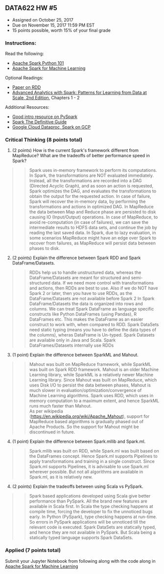 ## DATA622 HW #5
- Assigned on October 25, 2017
- Due on November 15, 2017 11:59 PM EST
- 15 points possible, worth 15% of your final grade

### Instructions:

Read the following:
- [Apache Spark Python 101](https://www.datacamp.com/community/tutorials/apache-spark-python)
- [Apache Spark for Machine Learning](https://www.datacamp.com/community/tutorials/apache-spark-tutorial-machine-learning)

Optional Readings:
- [Paper on RDD](https://www.usenix.org/system/files/conference/nsdi12/nsdi12-final138.pdf)
- [Advanced Analytics with Spark: Patterns for Learning from Data at Scale, 2nd Edition](https://www.amazon.com/_/dp/1491972955), Chapters 1 - 2

Additional Resources:
- [Good intro resource on PySpark](https://annefou.github.io/pyspark/slides/spark/#1)
- [Spark The Definitive Guide](https://github.com/databricks/Spark-The-Definitive-Guide)
- [Google Cloud Dataproc, Spark on GCP](https://codelabs.developers.google.com/codelabs/cloud-dataproc-starter/)


### Critical Thinking (8 points total)

1. (2 points) How is the current Spark's framework different from MapReduce?  What are the tradeoffs of better performance speed in Spark?
>> Spark uses in-memory framework to perform its computations. In Spark, the transformations are NOT evaluated immediately. Instead, all the transformations are recorded into a DAG (Directed Acyclic Graph), and as soon an action is requested, Spark optimizes the DAG, and evaluates the transformations to obtain the output for the requested action. In case of failure, Spark will recover the in-memory data, by performing the transformations and actions in optimized DAG.
>> In MapReduce the data between Map and Reduce phase are persisted to disk causing IO (Input/Output) operations. In case of MapReduce, to avoid re-computation (in case of failures), we can save the intermediate results to HDFS data sets, and continue the job by reading the last saved data.
>> In Spark, due to lazy evaluation, in some scenarios MapReduce might have an edge over Spark to recover from failures, as MapReduce will persist data between phases to disk.


2. (2 points) Explain the difference between Spark RDD and Spark DataFrame/Datasets.
>> RDDs help us to handle unstructured data, whereas the DataFrame/Datasets are meant for structured and semi-structured data. If we need more control with transformations and actions, then RDDs are best to use. Also if we do NOT have Spark 2 or later, then you have to use RDDs, as the DataFrame/Datasets are not available before Spark 2
>> In Spark DataFrame/Datasets the data is organized into rows and columns. We can treat Spark DataFrame as language specific constructs like Python DataFrames (using Pandas), R DataFrames etc. This makes the DataFrame as an easier construct to work with, when compared to RDD.
>> Spark DataSets need static typing (means you have to define the data types of the columns), wheras DataFrame is Un-typed. Spark Datasets are available only in Java and Scala. 
>> Spark DataFrames/Datasets internally use RDDs

3. (1 point) Explain the difference between SparkML and Mahout.  
>> Mahout was built on MapReduce framework, while SparkML was built on Spark RDD framework. Mahout is an older Machine Learning library, while SparkML is a relatively newer Machine Learning library. Since Mahout was built on MapReduce, which uses Disk I/O to persist the data between phases, Mahout is much slower in evaluation/optimization/convergence of Machine Learning algorithms. Spark uses RDD, which uses in memory computation to a maximum extent, and hence SparkML runs much faster than Mahout.  
>> As per wikipedia (https://en.wikipedia.org/wiki/Apache_Mahout), support for MapReduce based algorithms is gradually phased out of Apache Products. So the support for Mahout might be discontinued in future.

4. (1 point) Explain the difference between Spark.mllib and Spark.ml.
>> Spark.mllib was built on RDD, while Spark.ml was built based on the DataFrames concept. Hence Spark.ml supports Pipelines to apply transformations and training in a single construct.
>> Since Spark.ml supports Pipelines, it is advisable to use Spark.ml wherever possible. But not all algorithms are available in Spark.ml, as it is relatively new.   

4. (2 points) Explain the tradeoffs between using Scala vs PySpark.
>> Spark based applications developed using Scala give better performance than PySpark. All the brand new features are available in Scala first. 
>> In Scala the type checking happens at compile time, forcing the developer to fix the unnoticed bugs early. In Python (PySpark), type checking happens at run-time. So errors in PySpark applications will be unnoticed till the relevant code is executed.
>> Spark DataSets are statically typed, and hence they are not available in PySpark. But Scala being a statically typed language supports Spark DataSets. 

### Applied (7 points total)

Submit your Jupyter Notebook from following along with the code along in [Apache Spark for Machine Learning](https://www.datacamp.com/community/tutorials/apache-spark-tutorial-machine-learning)
